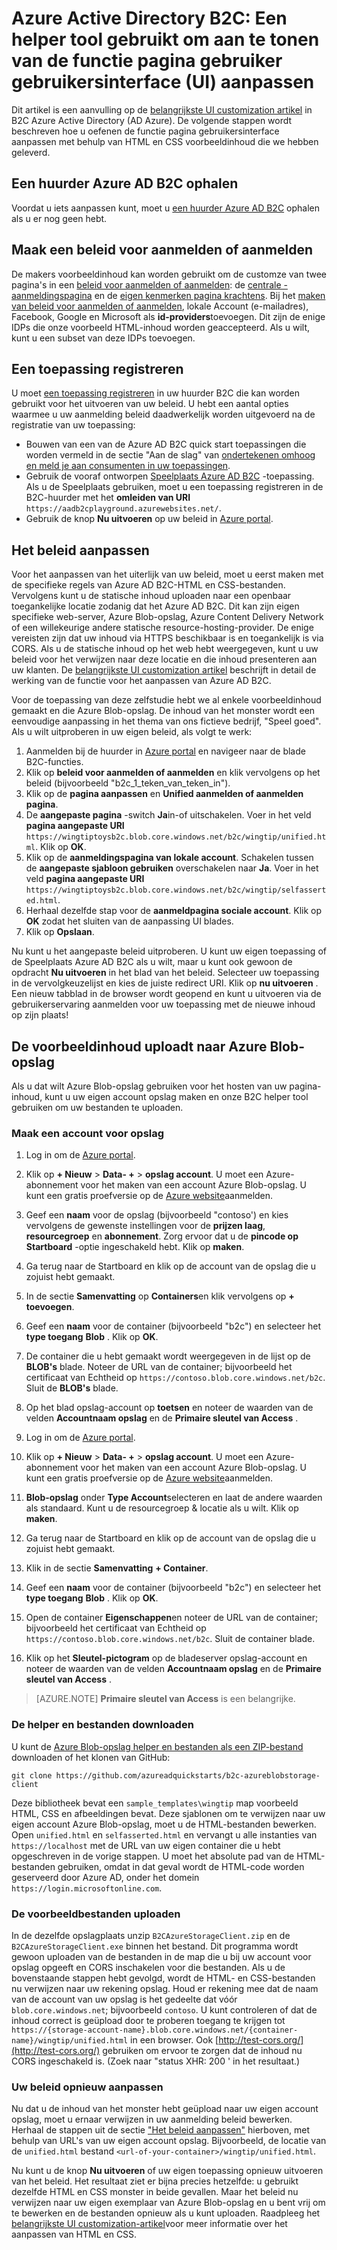 <properties
    pageTitle="Azure Active Directory B2C: Page UI customization helper tool | Microsoft Azure"
    description="Een hulpprogramma voor het aantonen van de gebruikersinterface aanpassen functie in Azure Active Directory B2C helper"
    services="active-directory-b2c"
    documentationCenter=""
    authors="swkrish"
    manager="mbaldwin"
    editor="bryanla"/>

<tags
    ms.service="active-directory-b2c"
    ms.workload="identity"
    ms.tgt_pltfrm="na"
    ms.devlang="na"
    ms.topic="article"
    ms.date="07/22/2016"
    ms.author="swkrish"/>

# <a name="azure-active-directory-b2c-a-helper-tool-used-to-demonstrate-the-page-user-interface-ui-customization-feature"></a>Azure Active Directory B2C: Een helper tool gebruikt om aan te tonen van de functie pagina gebruiker gebruikersinterface (UI) aanpassen

Dit artikel is een aanvulling op de [belangrijkste UI customization artikel](active-directory-b2c-reference-ui-customization.md) in B2C Azure Active Directory (AD Azure). De volgende stappen wordt beschreven hoe u oefenen de functie pagina gebruikersinterface aanpassen met behulp van HTML en CSS voorbeeldinhoud die we hebben geleverd.

## <a name="get-an-azure-ad-b2c-tenant"></a>Een huurder Azure AD B2C ophalen

Voordat u iets aanpassen kunt, moet u [een huurder Azure AD B2C](active-directory-b2c-get-started.md) ophalen als u er nog geen hebt.

## <a name="create-a-sign-up-or-sign-in-policy"></a>Maak een beleid voor aanmelden of aanmelden

De makers voorbeeldinhoud kan worden gebruikt om de customze van twee pagina's in een [beleid voor aanmelden of aanmelden](active-directory-b2c-reference-policies.md): de [centrale - aanmeldingspagina](active-directory-b2c-reference-ui-customization.md) en de [eigen kenmerken pagina krachtens](active-directory-b2c-reference-ui-customization.md). Bij het [maken van beleid voor aanmelden of aanmelden](active-directory-b2c-reference-policies.md#create-a-sign-up-or-sign-in-policy), lokale Account (e-mailadres), Facebook, Google en Microsoft als **id-providers**toevoegen. Dit zijn de enige IDPs die onze voorbeeld HTML-inhoud worden geaccepteerd.  Als u wilt, kunt u een subset van deze IDPs toevoegen.

## <a name="register-an-application"></a>Een toepassing registreren

U moet [een toepassing registreren](active-directory-b2c-app-registration.md) in uw huurder B2C die kan worden gebruikt voor het uitvoeren van uw beleid. U hebt een aantal opties waarmee u uw aanmelding beleid daadwerkelijk worden uitgevoerd na de registratie van uw toepassing:

- Bouwen van een van de Azure AD B2C quick start toepassingen die worden vermeld in de sectie "Aan de slag" van [ondertekenen omhoog en meld je aan consumenten in uw toepassingen](active-directory-b2c-overview.md#getting-started).
- Gebruik de vooraf ontworpen [Speelplaats Azure AD B2C](https://aadb2cplayground.azurewebsites.net) -toepassing. Als u de Speelplaats gebruiken, moet u een toepassing registreren in de B2C-huurder met het **omleiden van URI** `https://aadb2cplayground.azurewebsites.net/`.
- Gebruik de knop **Nu uitvoeren** op uw beleid in [Azure portal](https://portal.azure.com/).

## <a name="customize-your-policy"></a>Het beleid aanpassen

Voor het aanpassen van het uiterlijk van uw beleid, moet u eerst maken met de specifieke regels van Azure AD B2C-HTML en CSS-bestanden. Vervolgens kunt u de statische inhoud uploaden naar een openbaar toegankelijke locatie zodanig dat het Azure AD B2C. Dit kan zijn eigen specifieke web-server, Azure Blob-opslag, Azure Content Delivery Network of een willekeurige andere statische resource-hosting-provider. De enige vereisten zijn dat uw inhoud via HTTPS beschikbaar is en toegankelijk is via CORS. Als u de statische inhoud op het web hebt weergegeven, kunt u uw beleid voor het verwijzen naar deze locatie en die inhoud presenteren aan uw klanten. De [belangrijkste UI customization artikel](active-directory-b2c-reference-ui-customization.md) beschrijft in detail de werking van de functie voor het aanpassen van Azure AD B2C.

Voor de toepassing van deze zelfstudie hebt we al enkele voorbeeldinhoud gemaakt en die Azure Blob-opslag. De inhoud van het monster wordt een eenvoudige aanpassing in het thema van ons fictieve bedrijf, "Speel goed". Als u wilt uitproberen in uw eigen beleid, als volgt te werk:

1. Aanmelden bij de huurder in [Azure portal](https://portal.azure.com/) en navigeer naar de blade B2C-functies.
2. Klik op **beleid voor aanmelden of aanmelden** en klik vervolgens op het beleid (bijvoorbeeld "b2c\_1\_teken\_van\_teken\_in").
3. Klik op de **pagina aanpassen** en **Unified aanmelden of aanmelden pagina**.
4. De **aangepaste pagina** -switch **Ja**in-of uitschakelen. Voer in het veld **pagina aangepaste URI** `https://wingtiptoysb2c.blob.core.windows.net/b2c/wingtip/unified.html`. Klik op **OK**.
5. Klik op de **aanmeldingspagina van lokale account**. Schakelen tussen de **aangepaste sjabloon gebruiken** overschakelen naar **Ja**. Voer in het veld **pagina aangepaste URI** `https://wingtiptoysb2c.blob.core.windows.net/b2c/wingtip/selfasserted.html`.
5. Herhaal dezelfde stap voor de **aanmeldpagina sociale account**.
 Klik op **OK** zodat het sluiten van de aanpassing UI blades.
6. Klik op **Opslaan**.

Nu kunt u het aangepaste beleid uitproberen. U kunt uw eigen toepassing of de Speelplaats Azure AD B2C als u wilt, maar u kunt ook gewoon de opdracht **Nu uitvoeren** in het blad van het beleid. Selecteer uw toepassing in de vervolgkeuzelijst en kies de juiste redirect URI. Klik op **nu uitvoeren** . Een nieuw tabblad in de browser wordt geopend en kunt u uitvoeren via de gebruikerservaring aanmelden voor uw toepassing met de nieuwe inhoud op zijn plaats!

## <a name="upload-the-sample-content-to-azure-blob-storage"></a>De voorbeeldinhoud uploadt naar Azure Blob-opslag

Als u dat wilt Azure Blob-opslag gebruiken voor het hosten van uw pagina-inhoud, kunt u uw eigen account opslag maken en onze B2C helper tool gebruiken om uw bestanden te uploaden.

### <a name="create-a-storage-account"></a>Maak een account voor opslag

1. Log in om de [Azure portal](https://portal.azure.com/).
2. Klik op **+ Nieuw** > **Data- +** > **opslag account**. U moet een Azure-abonnement voor het maken van een account Azure Blob-opslag. U kunt een gratis proefversie op de [Azure website](https://azure.microsoft.com/pricing/free-trial/)aanmelden.
3. Geef een **naam** voor de opslag (bijvoorbeeld "contoso') en kies vervolgens de gewenste instellingen voor de **prijzen laag**, **resourcegroep** en **abonnement**. Zorg ervoor dat u de **pincode op Startboard** -optie ingeschakeld hebt. Klik op **maken**.
4. Ga terug naar de Startboard en klik op de account van de opslag die u zojuist hebt gemaakt.
5. In de sectie **Samenvatting** op **Containers**en klik vervolgens op **+ toevoegen**.
6. Geef een **naam** voor de container (bijvoorbeeld "b2c") en selecteer het **type toegang** **Blob** . Klik op **OK**.
7. De container die u hebt gemaakt wordt weergegeven in de lijst op de **BLOB's** blade. Noteer de URL van de container; bijvoorbeeld het certificaat van Echtheid op `https://contoso.blob.core.windows.net/b2c`. Sluit de **BLOB's** blade.
8. Op het blad opslag-account op **toetsen** en noteer de waarden van de velden **Accountnaam opslag** en de **Primaire sleutel van Access** .

1. Log in om de [Azure portal](https://portal.azure.com/).
2. Klik op **+ Nieuw** > **Data- +** > **opslag account**. U moet een Azure-abonnement voor het maken van een account Azure Blob-opslag. U kunt een gratis proefversie op de [Azure website](https://azure.microsoft.com/pricing/free-trial/)aanmelden.
3. **Blob-opslag** onder **Type Account**selecteren en laat de andere waarden als standaard.  Kunt u de resourcegroep & locatie als u wilt.  Klik op **maken**.
4. Ga terug naar de Startboard en klik op de account van de opslag die u zojuist hebt gemaakt.
5. Klik in de sectie **Samenvatting** **+ Container**.
6. Geef een **naam** voor de container (bijvoorbeeld "b2c") en selecteer het **type toegang** **Blob** . Klik op **OK**.
7. Open de container **Eigenschappen**en noteer de URL van de container; bijvoorbeeld het certificaat van Echtheid op `https://contoso.blob.core.windows.net/b2c`. Sluit de container blade.
8. Klik op het **Sleutel-pictogram** op de bladeserver opslag-account en noteer de waarden van de velden **Accountnaam opslag** en de **Primaire sleutel van Access** .

> [AZURE.NOTE]
    **Primaire sleutel van Access** is een belangrijke.

### <a name="download-the-helper-tool-and-sample-files"></a>De helper en bestanden downloaden

U kunt de [Azure Blob-opslag helper en bestanden als een ZIP-bestand](https://github.com/azureadquickstarts/b2c-azureblobstorage-client/archive/master.zip) downloaden of het klonen van GitHub:

```
git clone https://github.com/azureadquickstarts/b2c-azureblobstorage-client
```

Deze bibliotheek bevat een `sample_templates\wingtip` map voorbeeld HTML, CSS en afbeeldingen bevat. Deze sjablonen om te verwijzen naar uw eigen account Azure Blob-opslag, moet u de HTML-bestanden bewerken. Open `unified.html` en `selfasserted.html` en vervangt u alle instanties van `https://localhost` met de URL van uw eigen container die u hebt opgeschreven in de vorige stappen. U moet het absolute pad van de HTML-bestanden gebruiken, omdat in dat geval wordt de HTML-code worden geserveerd door Azure AD, onder het domein `https://login.microsoftonline.com`.

### <a name="upload-the-sample-files"></a>De voorbeeldbestanden uploaden

In de dezelfde opslagplaats unzip `B2CAzureStorageClient.zip` en de `B2CAzureStorageClient.exe` binnen het bestand. Dit programma wordt gewoon uploaden van de bestanden in de map die u bij uw account voor opslag opgeeft en CORS inschakelen voor die bestanden. Als u de bovenstaande stappen hebt gevolgd, wordt de HTML- en CSS-bestanden nu verwijzen naar uw rekening opslag. Houd er rekening mee dat de naam van de account van uw opslag is het gedeelte dat vóór `blob.core.windows.net`; bijvoorbeeld `contoso`. U kunt controleren of dat de inhoud correct is geüpload door te proberen toegang te krijgen tot `https://{storage-account-name}.blob.core.windows.net/{container-name}/wingtip/unified.html` in een browser. Ook [http://test-cors.org/](http://test-cors.org/) gebruiken om ervoor te zorgen dat de inhoud nu CORS ingeschakeld is. (Zoek naar "status XHR: 200 ' in het resultaat.)

### <a name="customize-your-policy-again"></a>Uw beleid opnieuw aanpassen

Nu dat u de inhoud van het monster hebt geüpload naar uw eigen account opslag, moet u ernaar verwijzen in uw aanmelding beleid bewerken. Herhaal de stappen uit de sectie ["Het beleid aanpassen"](#customize-your-policy) hierboven, met behulp van URL's van uw eigen account opslag. Bijvoorbeeld, de locatie van de `unified.html` bestand `<url-of-your-container>/wingtip/unified.html`.

Nu kunt u de knop **Nu uitvoeren** of uw eigen toepassing opnieuw uitvoeren van het beleid. Het resultaat ziet er bijna precies hetzelfde: u gebruikt dezelfde HTML en CSS monster in beide gevallen. Maar het beleid nu verwijzen naar uw eigen exemplaar van Azure Blob-opslag en u bent vrij om te bewerken en de bestanden opnieuw als u kunt uploaden. Raadpleeg het [belangrijkste UI customization-artikel](active-directory-b2c-reference-ui-customization.md)voor meer informatie over het aanpassen van HTML en CSS.
